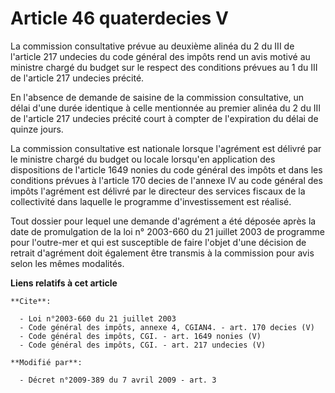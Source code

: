 # Article 46 quaterdecies V

La commission consultative prévue au deuxième alinéa du 2 du III de l'article 217 undecies du code général des impôts rend un
avis motivé au ministre chargé du budget sur le respect des conditions prévues au 1 du III de l'article 217 undecies
précité. 

En l'absence de demande de saisine de la commission consultative, un délai d'une durée identique à celle mentionnée au
premier alinéa du 2 du III de l'article 217 undecies précité court à compter de l'expiration du délai de quinze jours. 

La commission consultative est nationale lorsque l'agrément est délivré par le ministre chargé du budget ou locale lorsqu'en
application des dispositions de l'article 1649 nonies du code général des impôts et dans les conditions prévues à l'article
170 decies de l'annexe IV au code général des impôts l'agrément est délivré par le directeur des services fiscaux de la
collectivité dans laquelle le programme d'investissement est réalisé. 

Tout dossier pour lequel une demande d'agrément a été déposée après la date de promulgation de la loi n° 2003-660 du 21
juillet 2003 de programme pour l'outre-mer et qui est susceptible de faire l'objet d'une décision de retrait d'agrément doit
également être transmis à la commission pour avis selon les mêmes modalités.

**Liens relatifs à cet article**

	**Cite**:

	  - Loi n°2003-660 du 21 juillet 2003
	  - Code général des impôts, annexe 4, CGIAN4. - art. 170 decies (V)
	  - Code général des impôts, CGI. - art. 1649 nonies (V)
	  - Code général des impôts, CGI. - art. 217 undecies (V)

	**Modifié par**:

	  - Décret n°2009-389 du 7 avril 2009 - art. 3

